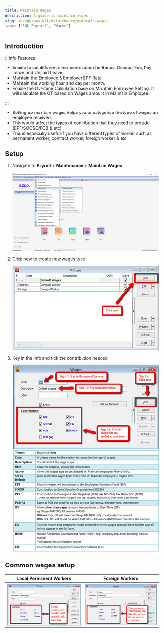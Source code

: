 ```yaml
---
title: Maintain Wages
description: A guide to maintain wages
slug: /usage/payroll/maintenance/maintain-wages
tags: ["SQL Payroll", "Wages"]
---
```


## Introduction

:::info Features

- Enable to set different other contribution for Bonus, Director Fee, Pay Leave and Unpaid Leave.
- Maintain the Employee & Employer EPF Rate.
- Maintain the working hour and day per month.
- Enable the Overtime Calculation base on Maintain Employee Setting. It will calculate the OT based on Wages amount in Maintain Employee.

:::

- Setting up maintain wages helps you to categorise the type of wages an employee received.
- This would affect the types of contribution that they need to provide (EPF/SOCSO/PCB & etc)
- This is especially useful if you have different types of worker such as
  permanent worker, contract worker, foreign worker & etc

## Setup

1. Navigate to **Payroll** > **Maintenance** > **Maintain Wages**

   ![maintain-wages](../../../../static/img/usage/payroll/maintenance/maintain-wages/maintain-wages.png)

2. Click new to create new wages type

   ![new](../../../../static/img/usage/payroll/maintenance/maintain-wages/new.png)

3. Key in the info and tick the contribution needed

   ![fill-in-1](../../../../static/img/usage/payroll/maintenance/maintain-wages/fill-in-1.png)
   ![fill-in-2](../../../../static/img/usage/payroll/maintenance/maintain-wages/fill-in-2.png)

## Common wages setup

| Local Permanent Workers                                                       | Foreign Workers                                               |
| ----------------------------------------------------------------------------- | ------------------------------------------------------------- |
| ![local-permanent](../../../../static/img/usage/payroll/maintenance/maintain-wages/local-permanent.png) | ![foreign](../../../../static/img/usage/payroll/maintenance/maintain-wages/foreign.png) |

